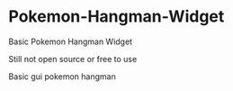 # Pokemon-Hangman-Widget
Basic Pokemon Hangman Widget

Still not open source or free to use

Basic gui pokemon hangman
